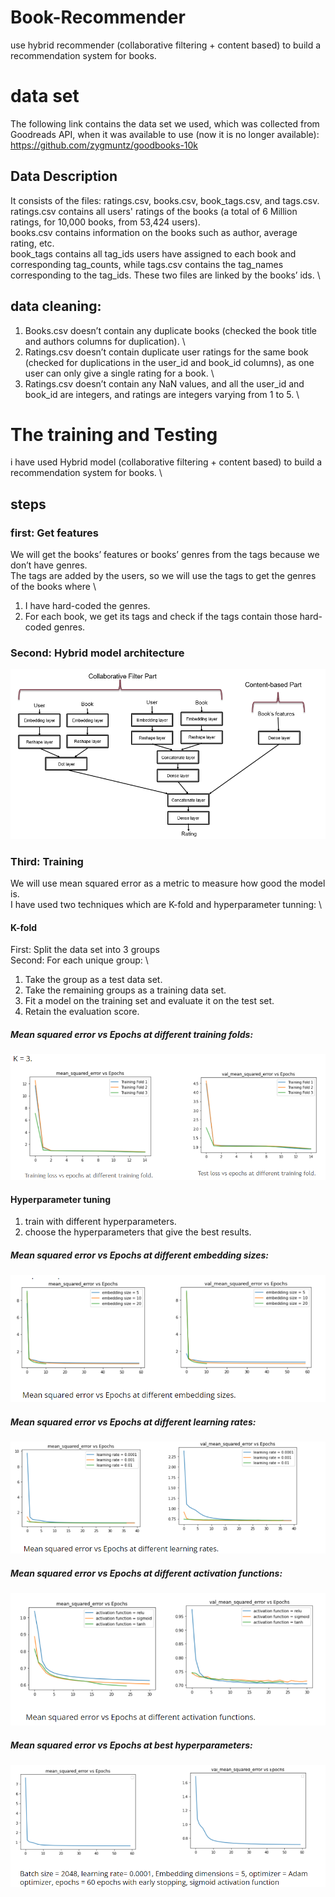 # Book-Recommender
use hybrid recommender (collaborative filtering + content based) to build a recommendation system for books.

# data set
The following link contains the data set we used, which was collected from Goodreads API, when it was available to use (now it is no longer available):
https://github.com/zygmuntz/goodbooks-10k

## Data Description
It consists of the files: ratings.csv, books.csv, book_tags.csv, and tags.csv. \
ratings.csv contains all users' ratings of the books (a total of 6 Million ratings, for 10,000 books, from 53,424 users).  \
books.csv contains information on the books such as author, average rating, etc. \
book_tags contains all tag_ids users have assigned to each book and corresponding tag_counts, while tags.csv contains the tag_names corresponding to the tag_ids. These two files are linked by the books’ ids. \

## data cleaning:
1. Books.csv doesn’t contain any duplicate books (checked the book title and authors columns for duplication). \
2. Ratings.csv doesn’t contain  duplicate user ratings for the same book (checked for duplications in the user_id and book_id columns), as one user can only give a single rating for a book. \
3.    Ratings.csv doesn’t contain any NaN values, and all the user_id and book_id are integers, and ratings are integers varying from 1 to 5. \


# The training and Testing
i have used Hybrid model (collaborative filtering + content based) to build a recommendation system for books. \ 
## steps
### first: Get features
We will get the books’ features or books’ genres from the tags because we don’t have genres.\
The tags are added by the users, so we will use the tags to get the genres of the books where \
1. I have hard-coded the genres. 
2. For each book, we get its tags and check if the tags contain those
hard-coded genres. 
### Second: Hybrid model architecture 
![Hybrid model](images/hybrid_model.PNG)
### Third: Training
We will use mean squared error as a metric to measure how good the
model is. \
I have used two techniques which are K-fold and hyperparameter tunning: \
#### K-fold
First: Split the data set into 3 groups \
Second: For each unique group: \
1. Take the group as a test data set. 
2. Take the remaining groups as a training data set. 
3. Fit a model on the training set and evaluate it on the test set. 
4. Retain the evaluation score. 

##### Mean squared error vs Epochs at different training folds:
![Hybrid model](images/k_folds.PNG)

#### Hyperparameter tuning
1. train with different hyperparameters.
2. choose the hyperparameters that give the best results. 
##### Mean squared error vs Epochs at different embedding sizes: 
![Hybrid model](images/mse_vs_epochs_e.PNG)

##### Mean squared error vs Epochs at different learning rates: 
![Hybrid model](images/mse_vs_epochs_lr.PNG)

##### Mean squared error vs Epochs at different activation functions: 
![Hybrid model](images/mse_vs_epochs_a.PNG)

##### Mean squared error vs Epochs at best hyperparameters: 
![Hybrid model](images/best_model.PNG)

